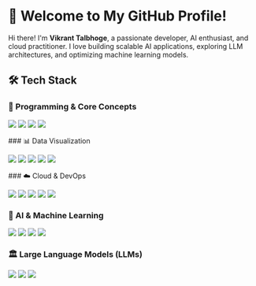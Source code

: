 # 🚀 Welcome to My GitHub Profile! 
Hi there! I'm **Vikrant Talbhoge**, a passionate developer, AI enthusiast, and cloud practitioner. I love building scalable AI applications, exploring LLM architectures, and optimizing machine learning models. 

## 🛠️ Tech Stack 

### 🔹 Programming & Core Concepts 
<p align="left">
 <img src="https://img.shields.io/badge/Python-3776AB?style=for-the-badge&logo=python&logoColor=white" />
 <img src="https://img.shields.io/badge/Flask-000000?style=for-the-badge&logo=flask&logoColor=white" />
 <img src="https://img.shields.io/badge/SQL-4479A1?style=for-the-badge&logo=mysql&logoColor=white" />
 <img src="https://img.shields.io/badge/Vector%20DB-005571?style=for-the-badge&logo=redis&logoColor=white" />
</p>
### 📊 Data Visualization
<p align="left"> 
 <img src="https://img.shields.io/badge/Power%20BI-F2C811?style=for-the-badge&logo=powerbi&logoColor=white" /> 
 <img src="https://img.shields.io/badge/Tableau-E97627?style=for-the-badge&logo=tableau&logoColor=white" /> 
 <img src="https://img.shields.io/badge/Matplotlib-11557C?style=for-the-badge&logo=python&logoColor=white" /> 
 <img src="https://img.shields.io/badge/Seaborn-00CED1?style=for-the-badge&logo=python&logoColor=white" /> 
 <img src="https://img.shields.io/badge/Plotly-3F4F75?style=for-the-badge&logo=plotly&logoColor=white" /> </p>
### ☁️ Cloud & DevOps 
<p align="left">
 <img src="https://img.shields.io/badge/AWS-232F3E?style=for-the-badge&logo=amazon-aws&logoColor=white" />
 <img src="https://img.shields.io/badge/Google%20Cloud-4285F4?style=for-the-badge&logo=google-cloud&logoColor=white" />
 <img src="https://img.shields.io/badge/Azure-0078D4?style=for-the-badge&logo=microsoft-azure&logoColor=white" />
 <img src="https://img.shields.io/badge/Docker-2496ED?style=for-the-badge&logo=docker&logoColor=white" />
 <img src="https://img.shields.io/badge/Kubernetes-326CE5?style=for-the-badge&logo=kubernetes&logoColor=white" />
</p>

### 🤖 AI & Machine Learning 
<p align="left">
 <img src="https://img.shields.io/badge/Machine%20Learning-FF6F00?style=for-the-badge&logo=mlflow&logoColor=white" />
 <img src="https://img.shields.io/badge/Deep%20Learning-FF0000?style=for-the-badge&logo=pytorch&logoColor=white" />
 <img src="https://img.shields.io/badge/TensorFlow-FF6F00?style=for-the-badge&logo=tensorflow&logoColor=white" />
 <img src="https://img.shields.io/badge/PyTorch-EE4C2C?style=for-the-badge&logo=pytorch&logoColor=white" />
</p>

### 🏛️ Large Language Models (LLMs) 
<p align="left">
 <img src="https://img.shields.io/badge/GPT-005571?style=for-the-badge&logo=openai&logoColor=white" />
 <img src="https://img.shields.io/badge/BERT-1F425F?style=for-the-badge&logo=google&logoColor=white" />
 <img src="https://img.shields.io/badge/LLaMA-FF4500?style=for-the-badge&logo=meta&logoColor=white" />
</p>
